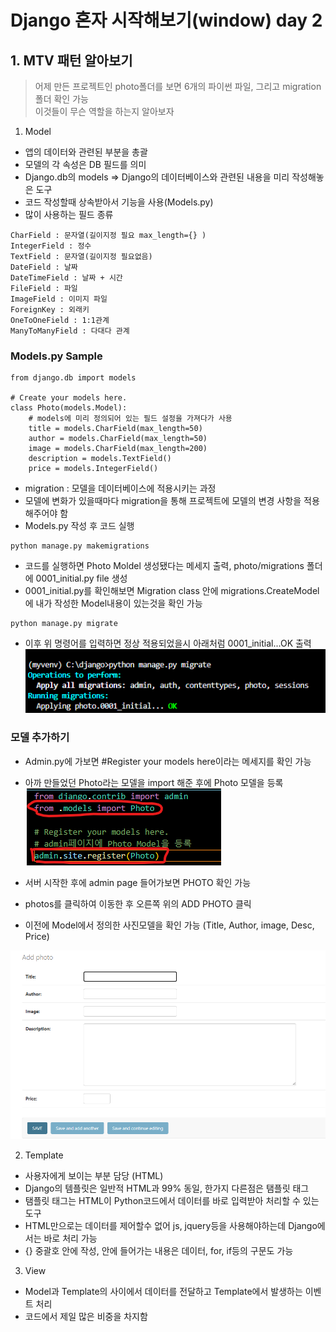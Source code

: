# Django 혼자 시작해보기(window) day 2

## 1. MTV 패턴 알아보기

> 어제 만든 프로젝트인 photo폴더를 보면 6개의 파이썬 파일, 그리고 migration 폴더 확인 가능  
> 이것들이 무슨 역할을 하는지 알아보자

1. Model 
  - 앱의 데이터와 관련된 부분을 총괄
  - 모델의 각 속성은 DB 필드를 의미
  - Django.db의 models => Django의 데이터베이스와 관련된 내용을 미리 작성해놓은 도구  
  - 코드 작성할때 상속받아서 기능을 사용(Models.py)
  - 많이 사용하는 필드 종류
```
CharField : 문자열(길이지정 필요 max_length={} )
IntegerField : 정수
TextField : 문자열(길이지정 필요없음)
DateField : 날짜
DateTimeField : 날짜 + 시간
FileField : 파일
ImageField : 이미지 파일
ForeignKey : 외래키
OneToOneField : 1:1관계
ManyToManyField : 다대다 관계
```
### Models.py Sample
```
from django.db import models

# Create your models here.
class Photo(models.Model):
    # models에 미리 정의되어 있는 필드 설정을 가져다가 사용
    title = models.CharField(max_length=50)
    author = models.CharField(max_length=50)
    image = models.CharField(max_length=200)
    description = models.TextField()
    price = models.IntegerField()
```
  - migration : 모델을 데이터베이스에 적용시키는 과정
  - 모델에 변화가 있을때마다 migration을 통해 프로젝트에 모델의 변경 사항을 적용해주어야 함
  - Models.py 작성 후 코드 실행
```
python manage.py makemigrations
```
  - 코드를 실행하면 Photo Moldel 생성됐다는 메세지 출력, photo/migrations 폴더에 0001_initial.py file 생성
  - 0001_initial.py를 확인해보면 Migration class 안에 migrations.CreateModel에
  내가 작성한 Model내용이 있는것을 확인 가능
```
python manage.py migrate
```
  - 이후 위 명령어를 입력하면 정상 적용되었을시 아래처럼 0001_initial...OK 출력
  ![Alt text](img/migrate.png)
### 모델 추가하기
  - Admin.py에 가보면 #Register your models here이라는 메세지를 확인 가능  
  - 아까 만들었던 Photo라는 모델을 import 해준 후에 Photo 모델을 등록  
  ![Alt text](img/model_py.png)

  - 서버 시작한 후에 admin page 들어가보면 PHOTO 확인 가능
  - photos를 클릭하여 이동한 후 오른쪽 위의 ADD PHOTO 클릭
  - 이전에 Model에서 정의한 사진모델을 확인 가능 (Title, Author, image, Desc, Price)

  ![Alt text](img/addPhoto.png)

2. Template
  - 사용자에게 보이는 부분 담당 (HTML)
  - Django의 템플릿은 일반적 HTML과 99% 동일, 한가지 다른점은 탬플릿 태그
  - 탬플릿 태그는 HTML이 Python코드에서 데이터를 바로 입력받아 처리할 수 있는 도구
  - HTML만으로는 데이터를 제어할수 없어 js, jquery등을 사용해야하는데 Django에서는 바로 처리 가능
  - {} 중괄호 안에 작성, 안에 들어가는 내용은 데이터, for, if등의 구문도 가능

3. View
  - Model과 Template의 사이에서 데이터를 전달하고 Template에서 발생하는 이벤트 처리
  - 코드에서 제일 많은 비중을 차지함